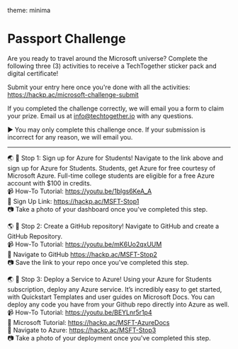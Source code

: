 theme: minima

# Passport Challenge

Are you ready to travel around the Microsoft universe? Complete the following three (3) activities to receive a TechTogether sticker pack and digital certificate! 

Submit your entry here once you're done with all the activities: https://hackp.ac/microsoft-challenge-submit

If you completed the challenge correctly, we will email you a form to claim your prize. Email us at info@techtogether.io with any questions. 

:arrow_forward:  You may only complete this challenge once. If your submission is incorrect for any reason, we will email you.

***

:earth_asia: :round_pushpin: Stop 1: Sign up for Azure for Students!
Navigate to the link above and sign up for Azure for Students. Students, get Azure for free courtesy of Microsoft Azure. Full-time college students are eligible for a free Azure account with $100 in credits.
<br>:video_camera: How-To Tutorial: https://youtu.be/1blgs6KeA_A
<br>:link: Sign Up Link: https://hackp.ac/MSFT-Stop1
<br>:camera: Take a photo of your dashboard once you've completed this step.

:earth_americas: :round_pushpin: Stop 2: Create a GitHub repository!
Navigate to GitHub and create a GitHub Repository.
<br>:video_camera:  How-To Tutorial: https://youtu.be/mK6Uo2qxUUM
<br>:link: Navigate to GitHub https://hackp.ac/MSFT-Stop2
<br>:camera: Save the link to your repo once you've completed this step. 

:earth_asia: :round_pushpin: Stop 3: Deploy a Service to Azure! 
Using your Azure for Students subscription, deploy any Azure service. It’s incredibly easy to get started, with Quickstart Templates and user guides on Microsoft Docs. You can deploy any code you have from your Github repo directly into Azure as well.
<br>:video_camera:  How-To Tutorial:  https://youtu.be/BEYLnr5r1p4
<br>:book: Microsoft Tutorial: https://hackp.ac/MSFT-AzureDocs
<br>:link: Navigate to Azure: https://hackp.ac/MSFT-Stop3
<br>:camera: Take a photo of your deployment once you've completed this step.
